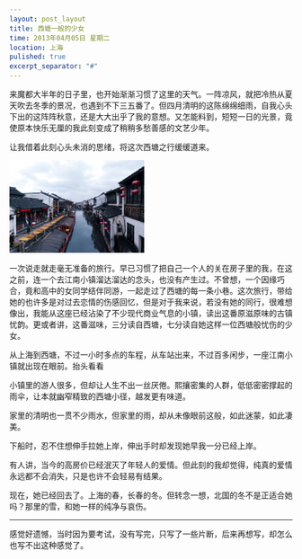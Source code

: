 ```yaml
---
layout: post_layout
title: 西塘一般的少女
time: 2013年04月05日 星期二
location: 上海
pulished: true
excerpt_separator: "#"
---
```



来魔都大半年的日子里，也开始渐渐习惯了这里的天气。一阵凉风，就把冷热从夏天吹去冬季的景况，也遇到不下三五番了。但四月清明的这陈绵绵细雨，自我心头下出的这阵阵秋意，还是大大出乎了我的意想。又怎能料到，短短一日的光景，竟使原本快乐无厘的我此刻变成了稍稍多愁善感的文艺少年。

让我借着此刻心头未消的思绪，将这次西塘之行缓缓道来。


<img src="/assets/img/Xitang.jpg" width="240px"/>

一次说走就走毫无准备的旅行。早已习惯了把自己一个人的关在房子里的我，在这之前，连一个去江南小镇溜达溜达的念头，也没有产生过。不曾想，一个因缘巧合，竟和高中的女同学结伴同游，一起走过了西塘的每一条小巷。这次旅行，带给她的也许多是对过去恋情的伤感回忆，但是对于我来说，若没有她的同行，很难想像出，我能从这座已经沾染了不少现代商业气息的小镇，读出这番原滋原味的古镇忧韵。更或者讲，这番滋味，三分读自西塘，七分读自她这样一位西塘般忧伤的少女。

从上海到西塘，不过一小时多点的车程，从车站出来，不过百多闲步，一座江南小镇就出现在眼前。抬头看看

小镇里的游人很多，但却让人生不出一丝厌倦。熙攘密集的人群，低低密密撑起的雨伞，让本就幽窄精致的西塘小径，越发更有味道。

家里的清明也一贯不少雨水，但家里的雨，却从未像眼前这般，如此迷蒙，如此凄美。

下船时，忍不住想伸手拉她上岸，伸出手时却发现她早我一分已经上岸。

有人讲，当今的高房价已经泯灭了年轻人的爱情。但此刻的我却觉得，纯真的爱情永远都不会消失，只是也许不会轻易有结果。

现在，她已经回去了。上海的春，长春的冬。但转念一想，北国的冬不是正适合她吗？那里的雪，和她一样的纯净与哀伤。

------------------------------------------------------------
感觉好遗憾，当时因为要考试，没有写完，只写了一些片断，后来再想写，却怎么也写不出这种感觉了。
